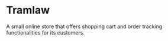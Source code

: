 # Tramlaw
A small online store that offers shopping cart and order tracking functionalities for its customers. 
